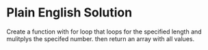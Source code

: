# Plain English Solution

Create a function with for loop that loops for the specified length and mulitplys the specifed number. 
then return an array with all values. 